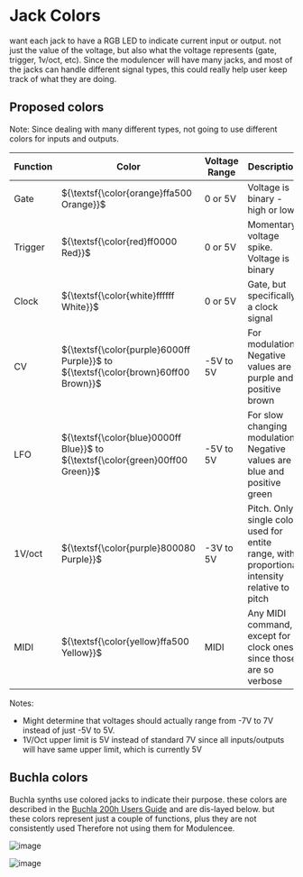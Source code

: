 # Jack Colors

want each jack to have a RGB LED to indicate current input or output. not just the value of the voltage, but also 
what the voltage represents (gate, trigger, 1v/oct, etc). Since the modulencer will have many jacks, and 
most of the jacks can handle different signal types,  this could really 
help user keep track of what they are doing. 

## Proposed colors
Note: Since dealing with many different types, not going to use different colors for inputs and outputs. 

| Function | Color | Voltage Range | Description |
|----------|-------|-------------|---------|
| Gate     | ${\textsf{\color{orange}ffa500 Orange}}$| 0 or 5V | Voltage is binary - high or low |
| Trigger  | ${\textsf{\color{red}ff0000 Red}}$      | 0 or 5V | Momentary voltage spike. Voltage is binary |
| Clock    | ${\textsf{\color{white}ffffff White}}$| 0 or 5V | Gate, but specifically a clock signal |
| CV       | ${\textsf{\color{purple}6000ff Purple}}$ to ${\textsf{\color{brown}60ff00 Brown}}$ | -5V to 5V | For modulation. Negative values are purple and positive brown |
| LFO      | ${\textsf{\color{blue}0000ff Blue}}$ to ${\textsf{\color{green}00ff00 Green}}$ | -5V to 5V | For slow changing modulation. Negative values are blue and positive green |
| 1V/oct   | ${\textsf{\color{purple}800080 Purple}}$  | -3V to 5V | Pitch. Only single color used for entite range, with proportional intensity relative to pitch |
| MIDI     | ${\textsf{\color{yellow}ffa500 Yellow}}$| MIDI | Any MIDI command, except for clock ones since those are so verbose |

Notes:
 * Might determine that voltages should actually range from -7V to 7V instead of just -5V to 5V.
 * 1V/Oct upper limit is 5V instead of standard 7V since all inputs/outputs will have same upper limit, which is currently 5V 

## Buchla colors
Buchla synths use colored jacks to indicate their purpose. these colors are described in 
the [Buchla 200h Users Guide](https://buchla.com/guides/200h_Users_Guide_v0.9.pdf) and are dis-layed below.
but these colors represent just a couple of functions, plus they are not consistently used Therefore
not using them for Modulencee.

![image](https://github.com/user-attachments/assets/07a82e04-7929-4b97-b308-0184866b12fe)

![image](https://github.com/user-attachments/assets/14e4e557-b865-4d02-ae30-7a0bca546145)

